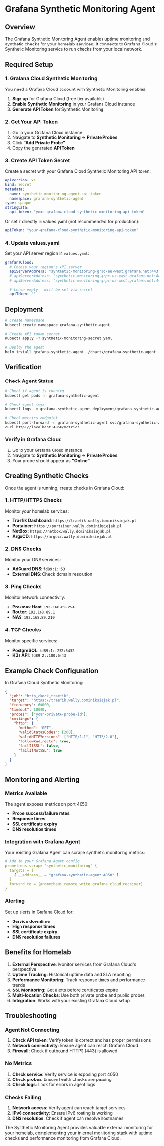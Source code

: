 # Grafana Synthetic Monitoring Agent

## Overview

The Grafana Synthetic Monitoring Agent enables uptime monitoring and synthetic checks for your homelab services. It connects to Grafana Cloud's Synthetic Monitoring service to run checks from your local network.

## Required Setup

### 1. Grafana Cloud Synthetic Monitoring

You need a Grafana Cloud account with Synthetic Monitoring enabled:

1. **Sign up** for Grafana Cloud (free tier available)
2. **Enable Synthetic Monitoring** in your Grafana Cloud instance
3. **Generate API Token** for Synthetic Monitoring

### 2. Get Your API Token

1. Go to your Grafana Cloud instance
2. Navigate to **Synthetic Monitoring** → **Private Probes**
3. Click **"Add Private Probe"**
4. Copy the generated **API Token**

### 3. Create API Token Secret

Create a secret with your Grafana Cloud Synthetic Monitoring API token:

```yaml
apiVersion: v1
kind: Secret
metadata:
  name: synthetic-monitoring-agent-api-token
  namespace: grafana-synthetic-agent
type: Opaque
stringData:
  api-token: "your-grafana-cloud-synthetic-monitoring-api-token"
```

Or set it directly in values.yaml (not recommended for production):

```yaml
apiToken: "your-grafana-cloud-synthetic-monitoring-api-token"
```

### 4. Update values.yaml

Set your API server region in `values.yaml`:

```yaml
grafanaCloud:
  # Choose your region's API server
  apiServerAddress: "synthetic-monitoring-grpc-eu-west.grafana.net:443"  # EU West
  # apiServerAddress: "synthetic-monitoring-grpc-us-east.grafana.net:443"  # US East
  # apiServerAddress: "synthetic-monitoring-grpc-us-west.grafana.net:443"  # US West

  # Leave empty - will be set via secret
  apiToken: ""
```

## Deployment

```bash
# Create namespace
kubectl create namespace grafana-synthetic-agent

# Create API token secret
kubectl apply -f synthetic-monitoring-secret.yaml

# Deploy the agent
helm install grafana-synthetic-agent ./charts/grafana-synthetic-agent
```

## Verification

### Check Agent Status

```bash
# Check if agent is running
kubectl get pods -n grafana-synthetic-agent

# Check agent logs
kubectl logs -n grafana-synthetic-agent deployment/grafana-synthetic-agent -f

# Check metrics endpoint
kubectl port-forward -n grafana-synthetic-agent svc/grafana-synthetic-agent 4050:4050
curl http://localhost:4050/metrics
```

### Verify in Grafana Cloud

1. Go to your Grafana Cloud instance
2. Navigate to **Synthetic Monitoring** → **Private Probes**
3. Your probe should appear as **"Online"**

## Creating Synthetic Checks

Once the agent is running, create checks in Grafana Cloud:

### 1. HTTP/HTTPS Checks

Monitor your homelab services:
- **Traefik Dashboard**: `https://traefik.wally.dominiksiejak.pl`
- **Portainer**: `https://portainer.wally.dominiksiejak.pl`
- **NetBox**: `https://netbox.wally.dominiksiejak.pl`
- **ArgoCD**: `https://argocd.wally.dominiksiejak.pl`

### 2. DNS Checks

Monitor your DNS services:
- **AdGuard DNS**: `fd89:1::53`
- **External DNS**: Check domain resolution

### 3. Ping Checks

Monitor network connectivity:
- **Proxmox Host**: `192.168.89.254`
- **Router**: `192.168.89.1`
- **NAS**: `192.168.89.210`

### 4. TCP Checks

Monitor specific services:
- **PostgreSQL**: `fd89:1::252:5432`
- **K3s API**: `fd89:2::100:6443`

## Example Check Configuration

In Grafana Cloud Synthetic Monitoring:

```json
{
  "job": "http_check_traefik",
  "target": "https://traefik.wally.dominiksiejak.pl",
  "frequency": 60000,
  "timeout": 10000,
  "probes": ["your-private-probe-id"],
  "settings": {
    "http": {
      "method": "GET",
      "validStatusCodes": [200],
      "validHTTPVersions": ["HTTP/1.1", "HTTP/2.0"],
      "followRedirects": true,
      "failIfSSL": false,
      "failIfNotSSL": true
    }
  }
}
```

## Monitoring and Alerting

### Metrics Available

The agent exposes metrics on port 4050:
- **Probe success/failure rates**
- **Response times**
- **SSL certificate expiry**
- **DNS resolution times**

### Integration with Grafana Agent

Your existing Grafana Agent can scrape synthetic monitoring metrics:

```yaml
# Add to your Grafana Agent config
prometheus.scrape "synthetic_monitoring" {
  targets = [
    { __address__ = "grafana-synthetic-agent:4050" }
  ]
  forward_to = [prometheus.remote_write.grafana_cloud.receiver]
}
```

### Alerting

Set up alerts in Grafana Cloud for:
- **Service downtime**
- **High response times**
- **SSL certificate expiry**
- **DNS resolution failures**

## Benefits for Homelab

1. **External Perspective**: Monitor services from Grafana Cloud's perspective
2. **Uptime Tracking**: Historical uptime data and SLA reporting
3. **Performance Monitoring**: Track response times and performance trends
4. **SSL Monitoring**: Get alerts before certificates expire
5. **Multi-location Checks**: Use both private probe and public probes
6. **Integration**: Works with your existing Grafana Cloud setup

## Troubleshooting

### Agent Not Connecting

1. **Check API token**: Verify token is correct and has proper permissions
2. **Network connectivity**: Ensure agent can reach Grafana Cloud
3. **Firewall**: Check if outbound HTTPS (443) is allowed

### No Metrics

1. **Check service**: Verify service is exposing port 4050
2. **Check probes**: Ensure health checks are passing
3. **Check logs**: Look for errors in agent logs

### Checks Failing

1. **Network access**: Verify agent can reach target services
2. **IPv6 connectivity**: Ensure IPv6 routing is working
3. **DNS resolution**: Check if agent can resolve hostnames

The Synthetic Monitoring Agent provides valuable external monitoring for your homelab, complementing your internal monitoring stack with uptime checks and performance monitoring from Grafana Cloud.
